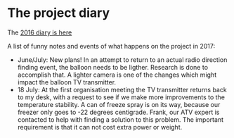 The project diary
=================

The [2016 diary is here](diary-2016.md)

A list of funny notes and events of what happens on the project in 2017:

- June/July: New plans! In an attempt to return to an actual radio direction finding event,
  the balloon needs to be ligther. Research is done to accomplish that. A lighter camera is
  one of the changes which might impact the balloon TV transmitter.
- 18 July: At the first organisation meeting the TV transmitter returns back to my desk,
  with a request to see if we make more improvements to the temperature stability. A can
  of freeze spray is on its way, because our freezer only goes to -22 degrees centigrade.
  Frank, our ATV expert is contacted to help with finding a solution to this problem. The
  important requirement is that it can not cost extra power or weight.
